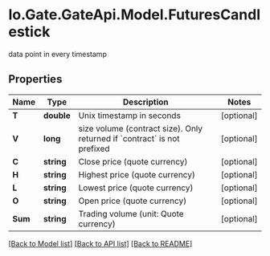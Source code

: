 
# Io.Gate.GateApi.Model.FuturesCandlestick

data point in every timestamp

## Properties

Name | Type | Description | Notes
------------ | ------------- | ------------- | -------------
**T** | **double** | Unix timestamp in seconds | [optional] 
**V** | **long** | size volume (contract size). Only returned if &#x60;contract&#x60; is not prefixed | [optional] 
**C** | **string** | Close price (quote currency) | [optional] 
**H** | **string** | Highest price (quote currency) | [optional] 
**L** | **string** | Lowest price (quote currency) | [optional] 
**O** | **string** | Open price (quote currency) | [optional] 
**Sum** | **string** | Trading volume (unit: Quote currency) | [optional] 

[[Back to Model list]](../README.md#documentation-for-models)
[[Back to API list]](../README.md#documentation-for-api-endpoints)
[[Back to README]](../README.md)

